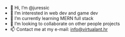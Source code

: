 - 👋 Hi, I’m @juressic
- 👀 I’m interested in web dev and game dev
- 🌱 I’m currently learning MERN full stack
- 💞️ I’m looking to collaborate on other people projects
- 📫 Contact me at my e-mail: info@virtualant.hr

<!---
juressic/juressic is a ✨ special ✨ repository because its `README.md` (this file) appears on your GitHub profile.
You can click the Preview link to take a look at your changes.
--->
